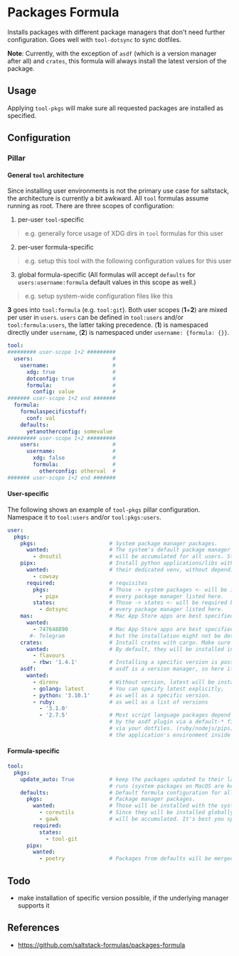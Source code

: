 # Packages Formula
Installs packages with different package managers that don't need further configuration. Goes well with `tool-dotsync` to sync dotfiles.

**Note**: Currently, with the exception of `asdf` (which is a version manager after all) and `crates`, this formula will always install the latest version of the package.

## Usage
Applying `tool-pkgs` will make sure all requested packages are installed as specified.

## Configuration
### Pillar
#### General `tool` architecture
Since installing user environments is not the primary use case for saltstack, the architecture is currently a bit awkward. All `tool` formulas assume running as root. There are three scopes of configuration:
1. per-user `tool`-specific
  > e.g. generally force usage of XDG dirs in `tool` formulas for this user
2. per-user formula-specific
  > e.g. setup this tool with the following configuration values for this user
3. global formula-specific (All formulas will accept `defaults` for `users:username:formula` default values in this scope as well.)
  > e.g. setup system-wide configuration files like this

**3** goes into `tool:formula` (e.g. `tool:git`). Both user scopes (**1**+**2**) are mixed per user in `users`. `users` can be defined in `tool:users` and/or `tool:formula:users`, the latter taking precedence. (**1**) is namespaced directly under `username`, (**2**) is namespaced under `username: {formula: {}}`.

```yaml
tool:
######### user-scope 1+2 #########
  users:                         #
    username:                    #
      xdg: true                  #
      dotconfig: true            #
      formula:                   #
        config: value            #
####### user-scope 1+2 end #######
  formula:
    formulaspecificstuff:
      conf: val
    defaults:
      yetanotherconfig: somevalue
######### user-scope 1+2 #########
    users:                       #
      username:                  #
        xdg: false               #
        formula:                 #
          otherconfig: otherval  #
####### user-scope 1+2 end #######
```

#### User-specific
The following shows an example of `tool-pkgs` pillar configuration. Namespace it to `tool:users` and/or `tool:pkgs:users`.
```yaml
user:
  pkgs:
    pkgs:                       # System package manager packages.
      wanted:                   # The system's default package manager installs packages globally, therefore they
        - dnsutil               # will be accumulated for all users. Stick to tool:pkgs:defaults to keep it simple
    pipx:                       # Install python applications/libs with a cli interface globally inside
      wanted:                   # their dedicated venv, without depending on the default python version.
        - cowsay
      required:                 # requisites
        pkgs:                   # Those -> system packages <- will be installed first. This works for
          - pipx                # every package manager listed here.
        states:                 # Those -> states <- will be required before installing. This works for
          - dotsync             # every package manager listed here.
    mas:                        # Mac App Store apps are best specified by ID.
      wanted:
        - 747648890             # Mac App Store apps are best specified by ID. You can list a name as well,
       #- Telegram              # but the installation might not be deterministic (first search result).
    crates:                     # Install crates with cargo. Make sure you add the installation path to $path.
      wanted:                   # By default, they will be installed in CARGO_INSTALL_ROOT/bin > CARGO_HOME/bin.
        - flavours
        - rbw: '1.4.1'          # Installing a specific version is possible in Cargo.
    asdf:                       # asdf is a version manager, so here it is easy to specify package version.
      wanted:
        - direnv                # Without version, latest will be installed by default.
        - golang: latest        # You can specify latest explicitly,
        - python: '3.10.1'      # as well as a specific version.
        - ruby:                 # as well as a list of versions
          - '3.1.0'
          - '2.7.5'             # Most script language packages depend on the version, so they are best installed
                                # by the asdf plugin via a default-* file (eg default-gems) that you can sync
                                # via your dotfiles. (ruby/nodejs/pips) pipx is an exception since it isolates
                                # the application's environment inside a venv
```

#### Formula-specific
```yaml
tool:
  pkgs:
    update_auto: True           # keep the packages updated to their latest version on subsequent
                                # runs (system packages on MacOS are kept up to date by brew anyways)
    defaults:                   # Default formula configuration for all users.
      pkgs:                     # Package manager packages.
        wanted:                 # Those will be installed with the system's default package manager.
          - coreutils           # Since they will be installed globally, all packages for all users
          - gawk                # will be accumulated. It's best you specify them here once.
        required:
          states:
            - tool-git
      pipx:
        wanted:
          - poetry              # Packages from defaults will be merged with user-specific ones.
```

## Todo
- make installation of specific version possible, if the underlying manager supports it

## References
- https://github.com/saltstack-formulas/packages-formula
